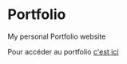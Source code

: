 # Portfolio
My personal Portfolio website

Pour accéder au portfolio <a href="https://www.ebano-aubin.com">c'est ici</a>
